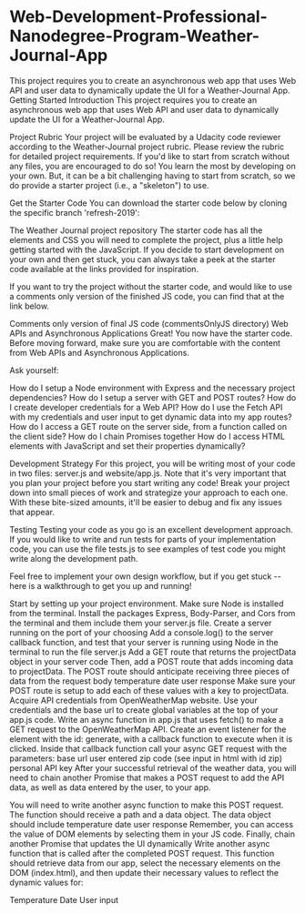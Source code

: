 # Web-Development-Professional-Nanodegree-Program-Weather-Journal-App
This project requires you to create an asynchronous web app that uses Web API and user data to dynamically update the UI for a Weather-Journal App.
Getting Started
Introduction
This project requires you to create an asynchronous web app that uses Web API and user data to dynamically update the UI for a Weather-Journal App.

Project Rubric
Your project will be evaluated by a Udacity code reviewer according to the Weather-Journal project rubric. Please review the rubric for detailed project requirements. If you'd like to start from scratch without any files, you are encouraged to do so! You learn the most by developing on your own. But, it can be a bit challenging having to start from scratch, so we do provide a starter project (i.e., a "skeleton") to use.

Get the Starter Code
You can download the starter code below by cloning the specific branch 'refresh-2019':

The Weather Journal project repository
The starter code has all the elements and CSS you will need to complete the project, plus a little help getting started with the JavaScript. If you decide to start development on your own and then get stuck, you can always take a peek at the starter code available at the links provided for inspiration.

If you want to try the project without the starter code, and would like to use a comments only version of the finished JS code, you can find that at the link below.

Comments only version of final JS code (commentsOnlyJS directory)
Web APIs and Asynchronous Applications
Great! You now have the starter code. Before moving forward, make sure you are comfortable with the content from Web APIs and Asynchronous Applications.

Ask yourself:

How do I setup a Node environment with Express and the necessary project dependencies?
How do I setup a server with GET and POST routes?
How do I create developer credentials for a Web API?
How do I use the Fetch API with my credentials and user input to get dynamic data into my app routes?
How do I access a GET route on the server side, from a function called on the client side?
How do I chain Promises together
How do I access HTML elements with JavaScript and set their properties dynamically?

Development Strategy
For this project, you will be writing most of your code in two files: server.js and website/app.js. Note that it's very important that you plan your project before you start writing any code! Break your project down into small pieces of work and strategize your approach to each one. With these bite-sized amounts, it'll be easier to debug and fix any issues that appear.

Testing
Testing your code as you go is an excellent development approach. If you would like to write and run tests for parts of your implementation code, you can use the file tests.js to see examples of test code you might write along the development path.

Feel free to implement your own design workflow, but if you get stuck -- here is a walkthrough to get you up and running!

Start by setting up your project environment. Make sure Node is installed from the terminal. Install the packages Express, Body-Parser, and Cors from the terminal and them include them your server.js file.
Create a server running on the port of your choosing
Add a console.log() to the server callback function, and test that your server is running using Node in the terminal to run the file server.js
Add a GET route that returns the projectData object in your server code Then, add a POST route that adds incoming data to projectData.
The POST route should anticipate receiving three pieces of data from the request body
temperature
date
user response
Make sure your POST route is setup to add each of these values with a key to projectData.
Acquire API credentials from OpenWeatherMap website. Use your credentials and the base url to create global variables at the top of your app.js code.
Write an async function in app.js that uses fetch() to make a GET request to the OpenWeatherMap API.
Create an event listener for the element with the id: generate, with a callback function to execute when it is clicked.
Inside that callback function call your async GET request with the parameters:
base url
user entered zip code (see input in html with id zip)
personal API key
After your successful retrieval of the weather data, you will need to chain another Promise that makes a POST request to add the API data, as well as data entered by the user, to your app.

You will need to write another async function to make this POST request.
The function should receive a path and a data object.
The data object should include
temperature
date
user response
Remember, you can access the value of DOM elements by selecting them in your JS code.
Finally, chain another Promise that updates the UI dynamically Write another async function that is called after the completed POST request. This function should retrieve data from our app, select the necessary elements on the DOM (index.html), and then update their necessary values to reflect the dynamic values for:

Temperature
Date
User input

